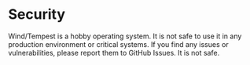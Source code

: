 # Security

Wind/Tempest is a hobby operating system.  It is not safe to use it in any production environment or critical systems.  If you find any issues or vulnerabilities, please report them to GitHub Issues.  It is not safe.